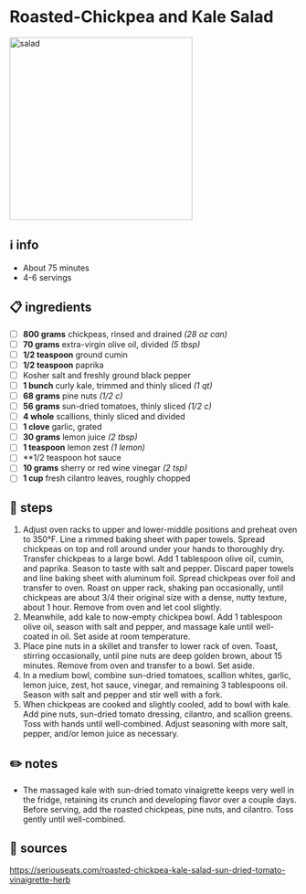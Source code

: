 # Roasted-Chickpea and Kale Salad  
<img src="https://www.seriouseats.com/thmb/4qdU_OH-1K05sQCnwOhfSghh4fg=/1500x0/filters:no_upscale():max_bytes(150000):strip_icc():format(webp)/__opt__aboutcom__coeus__resources__content_migration__serious_eats__seriouseats.com__recipes__images__2015__10__20140227-roasted-chickpea-sun-dried-tomato-herb-kale-salad-pine-nut-recipe-vegan-edit-f4ff22d0bfc14280845a6ba119ce6522.jpg" alt="salad" width="320"/>  

## ℹ️ info  
* About 75 minutes  
* 4-6 servings  

## 📋 ingredients  
- [ ] **800 grams** chickpeas, rinsed and drained *(28 oz can)*
- [ ] **70	grams** extra-virgin olive oil, divided *(5 tbsp)*
- [ ] **1/2 teaspoon**	ground cumin
- [ ] **1/2 teaspoon**	paprika
- [ ] Kosher salt and freshly ground black pepper
- [ ] **1	bunch**	curly kale, trimmed and thinly sliced *(1 qt)*
- [ ] **68	grams** pine nuts *(1/2 c)*
- [ ] **56	grams** sun-dried tomatoes, thinly sliced *(1/2 c)*
- [ ] **4	whole**	scallions, thinly sliced and divided
- [ ] **1	clove**	garlic, grated
- [ ] **30	grams**	lemon juice *(2 tbsp)*
- [ ] **1 teaspoon**	lemon zest *(1 lemon)*
- [ ] **1/2 teaspoon	hot sauce
- [ ] **10	grams**	sherry or red wine vinegar *(2 tsp)*
- [ ] **1 cup**	fresh cilantro leaves, roughly chopped

## 🔪 steps  
1. Adjust oven racks to upper and lower-middle positions and preheat oven to 350°F. Line a rimmed baking sheet with paper towels. Spread chickpeas on top and roll around under your hands to thoroughly dry. Transfer chickpeas to a large bowl. Add 1 tablespoon olive oil, cumin, and paprika. Season to taste with salt and pepper. Discard paper towels and line baking sheet with aluminum foil. Spread chickpeas over foil and transfer to oven. Roast on upper rack, shaking pan occasionally, until chickpeas are about 3/4 their original size with a dense, nutty texture, about 1 hour. Remove from oven and let cool slightly.
2. Meanwhile, add kale to now-empty chickpea bowl. Add 1 tablespoon olive oil, season with salt and pepper, and massage kale until well-coated in oil. Set aside at room temperature.  
3. Place pine nuts in a skillet and transfer to lower rack of oven. Toast, stirring occasionally, until pine nuts are deep golden brown, about 15 minutes. Remove from oven and transfer to a bowl. Set aside.
4. In a medium bowl, combine sun-dried tomatoes, scallion whites, garlic, lemon juice, zest, hot sauce, vinegar, and remaining 3 tablespoons oil. Season with salt and pepper and stir well with a fork.
5. When chickpeas are cooked and slightly cooled, add to bowl with kale. Add pine nuts, sun-dried tomato dressing, cilantro, and scallion greens. Toss with hands until well-combined. Adjust seasoning with more salt, pepper, and/or lemon juice as necessary.

## ✏️ notes  
* The massaged kale with sun-dried tomato vinaigrette keeps very well in the fridge, retaining its crunch and developing flavor over a couple days. Before serving, add the roasted chickpeas, pine nuts, and cilantro. Toss gently until well-combined.

## 🔗 sources  
https://seriouseats.com/roasted-chickpea-kale-salad-sun-dried-tomato-vinaigrette-herb  
